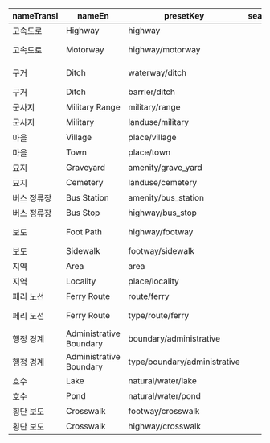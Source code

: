 |nameTransl|nameEn|presetKey|searchable|icon|tags0|tags1|tags2|tags3|tags4|geometryArea|geometryLine|geometryPoint|geometryVertex|geometryRelation|
| ------ | ------ | ------ | ------ | ------ | ------ | ------ | ------ | ------ | ------ | ------ | ------ | ------ | ------ | ------ |
|고속도로|Highway|highway| | |highway=*| | | | |area|line|point|vertex| |
|고속도로|Motorway|highway/motorway| |highway-motorway|highway=motorway| | | | | |line| | | |
|구거|Ditch|waterway/ditch| |waterway-ditch|waterway=ditch| | | | | |line| | | |
|구거|Ditch|barrier/ditch| | |barrier=ditch| | | | |area|line| | | |
|군사지|Military Range|military/range| | |military=range| | | | |area| |point|vertex| |
|군사지|Military|landuse/military| | |landuse=military| | | | |area| | | | |
|마을|Village|place/village| |village|place=village| | | | |area| |point| | |
|마을|Town|place/town| |town|place=town| | | | |area| |point| | |
|묘지|Graveyard|amenity/grave_yard| |cemetery|amenity=grave_yard| | | | |area| |point| | |
|묘지|Cemetery|landuse/cemetery| |cemetery|landuse=cemetery| | | | |area| |point|vertex| |
|버스 정류장|Bus Station|amenity/bus_station| |bus|amenity=bus_station| | | | |area| |point| | |
|버스 정류장|Bus Stop|highway/bus_stop| |bus|highway=bus_stop| | | | | | |point|vertex| |
|보도|Foot Path|highway/footway| |highway-footway|highway=footway| | | | |area|line| | | |
|보도|Sidewalk|footway/sidewalk| | |highway=footway|footway=sidewalk| | | | |line| | | |
|지역|Area|area| | |area=yes| | | | |area| | | | |
|지역|Locality|place/locality| |marker|place=locality| | | | |area| |point| | |
|페리 노선|Ferry Route|route/ferry| |ferry|route=ferry| | | | | |line| | | |
|페리 노선|Ferry Route|type/route/ferry| |route-ferry|type=route|route=ferry| | | | | | | |relation|
|행정 경계|Administrative Boundary|boundary/administrative| | |boundary=administrative| | | | | |line| | | |
|행정 경계|Administrative Boundary|type/boundary/administrative| |boundary|type=boundary|boundary=administrative| | | | | | | |relation|
|호수|Lake|natural/water/lake| |water|natural=water|water=lake| | | |area| | | | |
|호수|Pond|natural/water/pond| |water|natural=water|water=pond| | | |area| | | | |
|횡단 보도|Crosswalk|footway/crosswalk| | |highway=footway|footway=crossing|crossing=zebra| | | |line| | | |
|횡단 보도|Crosswalk|highway/crosswalk| | |highway=crossing|crossing=zebra| | | | | | |vertex| |
